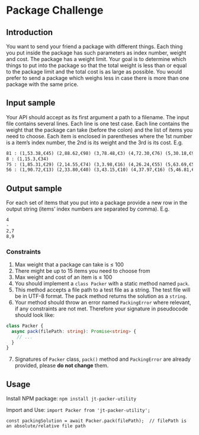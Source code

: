 # Package Challenge

## Introduction
You want to send your friend a package with different things. 
Each thing you put inside the package has such parameters as index number, weight and cost. The package has a weight limit. Your goal is to determine which things to put into the package so that the total weight is less than or equal to the package limit and the total cost is as large as possible.
You would prefer to send a package which weighs less in case there is more than one package with the same price.

## Input sample
Your API should accept as its first argument a path to a filename. The input file contains several lines. Each line is one test case. 
Each line contains the weight that the package can take (before the colon) and the list of items you need to choose. Each item is enclosed in parentheses where the 1st number is a item’s index number, the 2nd is its weight and the 3rd is its cost. E.g.

```txt
81 : (1,53.38,€45) (2,88.62,€98) (3,78.48,€3) (4,72.30,€76) (5,30.18,€9) (6,46.34,€48)
8 : (1,15.3,€34)
75 : (1,85.31,€29) (2,14.55,€74) (3,3.98,€16) (4,26.24,€55) (5,63.69,€52) (6,76.25,€75) (7,60.02,€74) (8,93.18,€35) (9,89.95,€78)
56 : (1,90.72,€13) (2,33.80,€40) (3,43.15,€10) (4,37.97,€16) (5,46.81,€36) (6,48.77,€79) (7,81.80,€45) (8,19.36,€79) (9,6.76,€64)
```

## Output sample
For each set of items that you put into a package provide a new row in the output string (items’ index numbers are separated by comma). E.g. 
```txt
4
-
2,7
8,9
```

### Constraints
1. Max weight that a package can take is ≤ 100
2. There might be up to 15 items you need to choose from
3. Max weight and cost of an item is ≤ 100
4. You should implement a ```class Packer``` with a static method named ```pack```. 
5. This method accepts a file path to a test file as a string. The test file will be in UTF-8 format. The pack method returns the solution as a ```string```.
6. Your method should throw an error named ```PackingError``` where relevant, if any constraints are not met. Therefore your signature in pseudocode should look like:

```ts
class Packer {
  async pack(filePath: string): Promise<string> {
    // ...
  }
}
```

7. Signatures of ```Packer``` class, ```pack()``` method and ```PackingError``` are already provided, please **do not change** them.

## Usage

Install NPM package:
```npm install jt-packer-utility```

Import and Use:
```import Packer from 'jt-packer-utility';```

```const packingSolution = await Packer.pack(filePath);  // filePath is an absolute/relative file path```